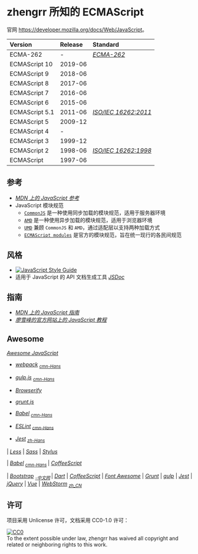 # zhengrr 所知的 ECMAScript

官网 <https://developer.mozilla.org/docs/Web/JavaScript>。

| Version        | Release | Standard |
|:-------------- |:------- |:-------- |
| ECMA-262       | -       | [*ECMA-262*](http://ecma-international.org/publications/standards/Ecma-262.htm)
| ECMAScript 10  | 2019-06 |
| ECMAScript 9   | 2018-06 |
| ECMAScript 8   | 2017-06 |
| ECMAScript 7   | 2016-06 |
| ECMAScript 6   | 2015-06 |
| ECMAScript 5.1 | 2011-06 | [*ISO/IEC 16262:2011*](https://iso.org/standard/55755.html)
| ECMAScript 5   | 2009-12 |
| ECMAScript 4   | -       |
| ECMAScript 3   | 1999-12 |
| ECMAScript 2   | 1998-06 | [*ISO/IEC 16262:1998*](https://iso.org/standard/29696.html)
| ECMAScript     | 1997-06 |

## 参考

*   [*MDN 上的 JavaScript 参考*](https://developer.mozilla.org/docs/Web/JavaScript/Reference)
*   JavaScript 模块规范
    *   [`CommonJS`](http://www.commonjs.org/) 是一种使用同步加载的模块规范，适用于服务器环境
    *   [`AMD`](https://github.com/amdjs/amdjs-api) 是一种使用异步加载的模块规范，适用于浏览器环境
    *   [`UMD`](https://github.com/umdjs/umd) 兼顾 `CommonJS` 和 `AMD`，通过适配层以支持两种加载方式
    *   [`ECMAScript modules`](https://developer.mozilla.org/docs/Web/JavaScript/Guide/Modules) 是官方的模块规范，旨在统一现行的各民间规范

## 风格

*   [![JavaScript Style Guide](https://cdn.rawgit.com/standard/standard/master/badge.svg)](https://github.com/standard/standard)
*   适用于 JavaScript 的 API 文档生成工具 [*JSDoc*](http://jsdoc.app/)

## 指南

*   [*MDN 上的 JavaScript 指南*](https://developer.mozilla.org/docs/Web/JavaScript/Guide)
*   [*廖雪峰的官方网站上的 JavaScript 教程*](https://liaoxuefeng.com/wiki/1022910821149312)

## Awesome

[*Awesome JavaScript*](https://github.com/sorrycc/awesome-javascript) 

*   [*webpack*](https://webpack.js.org/) <sub>
        [*cmn-Hans*](https://webpackjs.com/) </sub>
*   [*gulp.js*](https://gulpjs.com/) <sub>
        [*cmn-Hans*](https://gulpjs.com.cn/) </sub>
*   [*Browserify*](http://browserify.org/)
*   [*grunt.js*](https://gruntjs.com/)

*   [*Babel*](https://babeljs.io/) <sub>
        [*cmn-Hans*](https://babeljs.cn/) </sub>
*   [*ESLint*](https://eslint.org/) <sub>
        [*cmn-Hans*](https://eslint.bootcss.com/) </sub>
*   [*Jest*](https://jestjs.io/) <sub>
        [*zh-Hans*](https://jestjs.io/zh-Hans/)

| [*Less*](http://lesscss.org/)
| [*Sass*](https://sass-lang.com/)
| [*Stylus*](http://stylus-lang.com/)

| [*Babel*](https://babeljs.io/) <sub>
      [*cmn-Hans*](https://babeljs.cn/) </sub>
| [*CoffeeScript*](https://coffeescript.org/)

| [*Bootstrap*](https://getbootstrap.com/) <sub>
      [*-中文网*](http://www.bootcss.com/) </sub>
| [*Dart*](https://dartlang.org/)
| [*CoffeeScript*](https://coffeescript.org/)
| [*Font Awesome*](https://fontawesome.com/)
| [*Grunt*](https://gruntjs.com/)
| [*gulp*](https://gulpjs.com/)
| [*Jest*](https://jestjs.io/)
| [*jQuery*](https://jquery.com/)
| [*Vue*](https://vuejs.org/)
| [*WebStorm*](https://jetbrains.com/webstorm/) <sub>
      [*zh_CN*](https://github.com/pingfangx/jetbrains-in-chinese/tree/master/WebStorm) </sub>

## 许可

项目采用 Unlicense 许可，文档采用 CC0-1.0 许可：

<p xmlns:dct="https://purl.org/dc/terms/">
  <a rel="license"
     href="https://creativecommons.org/publicdomain/zero/1.0/">
    <img src="https://licensebuttons.net/p/zero/1.0/88x31.png" style="border-style: none;" alt="CC0" />
  </a>
  <br />
  To the extent possible under law,
  <span resource="[_:publisher]" rel="dct:publisher">
    <span property="dct:title">zhengrr</span></span>
  has waived all copyright and related or neighboring rights to this work.
</p>
